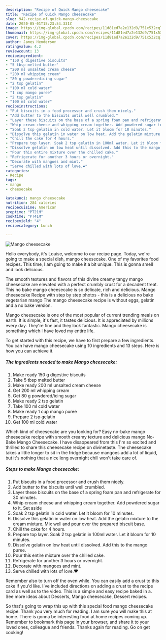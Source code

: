 ```yaml
---
description: "Recipe of Quick Mango cheesecake"
title: "Recipe of Quick Mango cheesecake"
slug: 942-recipe-of-quick-mango-cheesecake
date: 2020-05-01T15:23:54.331Z
image: https://img-global.cpcdn.com/recipes/11d81ed7a2e132d9/751x532cq70/mango-cheesecake-recipe-main-photo.jpg
thumbnail: https://img-global.cpcdn.com/recipes/11d81ed7a2e132d9/751x532cq70/mango-cheesecake-recipe-main-photo.jpg
cover: https://img-global.cpcdn.com/recipes/11d81ed7a2e132d9/751x532cq70/mango-cheesecake-recipe-main-photo.jpg
author: James Henderson
ratingvalue: 4.2
reviewcount: 13
recipeingredient:
- "150 g digestive biscuits"
- "5 tbsp melted butter"
- "200 ml unsalted cream cheese"
- "200 ml whipping cream"
- "80 g powderedicing sugar"
- "2 tsp gelatin"
- "100 ml cold water"
- "1 cup mango puree"
- "2 tsp gelatin"
- "100 ml cold water"
recipeinstructions:
- "Put biscuits in a food processor and crush them nicely."
- "Add butter to the biscuits until well crumbled."
- "Layer these biscuits on the base of a spring foam pan and refrigerate for 30 minutes."
- "Whip cream cheese and whipping cream together. Add powdered sugar to it. Set aside"
- "Soak 2 tsp gelatin in cold water. Let it bloom for 10 minutes."
- "Dissolve this gelatin in water on low heat. Add the gelatin mixture to the cream mixture. Mix well and pour over the prepared biscuit base."
- "Chill the cake for 4 hours."
- "Prepare top layer. Soak 2 tsp gelatin in 100ml water. Let it bloom for 10 minutes."
- "Dissolve gelatin on low heat until dissolved. Add this to the mango puree."
- "Pour this entire mixture over the chilled cake."
- "Refrigerate for another 3 hours or overnight."
- "Decorate with mangoes and mint."
- "Serve chilled with lots of love.❤"
categories:
- Recipe
tags:
- mango
- cheesecake

katakunci: mango cheesecake 
nutrition: 284 calories
recipecuisine: American
preptime: "PT21M"
cooktime: "PT41M"
recipeyield: "4"
recipecategory: Lunch

---
```



![Mango cheesecake](https://img-global.cpcdn.com/recipes/11d81ed7a2e132d9/751x532cq70/mango-cheesecake-recipe-main-photo.jpg)

Hello everybody, it's Louise, welcome to our recipe page. Today, we're going to make a special dish, mango cheesecake. One of my favorites food recipes. This time, I am going to make it a bit unique. This is gonna smell and look delicious.

The smooth textures and flavors of this divine creamy tangy mango cheesecake are elevated with a perfect crumbly crust for a decadent treat. This no bake mango cheesecake is so delicate, rich and delicious. Mango cheesecake Recipe with step by step photos - this is a delicious no bake vegetarian mango The mango cheesecake recipe is without eggs, gelatin and a no bake version.

Mango cheesecake is one of the most popular of current trending meals on earth. It is simple, it's fast, it tastes delicious. It is appreciated by millions every day. They're fine and they look fantastic. Mango cheesecake is something which I have loved my entire life.


To get started with this recipe, we have to first prepare a few ingredients. You can have mango cheesecake using 10 ingredients and 13 steps. Here is how you can achieve it.

<!--inarticleads1-->

##### The ingredients needed to make Mango cheesecake:

1. Make ready 150 g digestive biscuits
1. Take 5 tbsp melted butter
1. Make ready 200 ml unsalted cream cheese
1. Get 200 ml whipping cream
1. Get 80 g powdered/icing sugar
1. Make ready 2 tsp gelatin
1. Take 100 ml cold water
1. Make ready 1 cup mango puree
1. Prepare 2 tsp gelatin
1. Get 100 ml cold water


Which kind of cheesecake are you looking for? Easy no-bake mango cheesecake recipe with smooth creamy texture and delicious mango No-Bake Mango Cheesecake. I have disappeared from this I&#39;m so excited and thrilled to share this cheesecake recipe on divinetaste. The cheesecake takes a little longer to sit in the fridge because mangoes add a lot of liquid, but it&#39;s nothing that a nice long overnight chill won&#39;t take care of. 

<!--inarticleads2-->

##### Steps to make Mango cheesecake:

1. Put biscuits in a food processor and crush them nicely.
1. Add butter to the biscuits until well crumbled.
1. Layer these biscuits on the base of a spring foam pan and refrigerate for 30 minutes.
1. Whip cream cheese and whipping cream together. Add powdered sugar to it. Set aside
1. Soak 2 tsp gelatin in cold water. Let it bloom for 10 minutes.
1. Dissolve this gelatin in water on low heat. Add the gelatin mixture to the cream mixture. Mix well and pour over the prepared biscuit base.
1. Chill the cake for 4 hours.
1. Prepare top layer. Soak 2 tsp gelatin in 100ml water. Let it bloom for 10 minutes.
1. Dissolve gelatin on low heat until dissolved. Add this to the mango puree.
1. Pour this entire mixture over the chilled cake.
1. Refrigerate for another 3 hours or overnight.
1. Decorate with mangoes and mint.
1. Serve chilled with lots of love.❤


Remember also to turn off the oven while. You can easily add a crust to this cake if you&#39;d like. I&#39;ve included directions on adding a crust to the recipe card as well as to the video. This is a simple and easy recipe baked in a. See more ideas about Desserts, Mango cheesecake, Dessert recipes. 

So that's going to wrap this up with this special food mango cheesecake recipe. Thank you very much for reading. I am sure you will make this at home. There is gonna be interesting food at home recipes coming up. Remember to bookmark this page in your browser, and share it to your loved ones, colleague and friends. Thanks again for reading. Go on get cooking!
